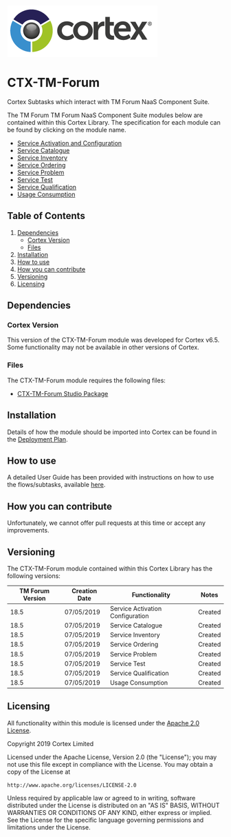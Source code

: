 <a href="https://www.cortex-ia.com/" target="_blank"><img src="https://github.com/CortexIATest/CTXImages/blob/master/Cortex-350-120.png" alt="Welcome to Cortex!" width="350" height="120" border="0"></a>

# CTX-TM-Forum
Cortex Subtasks which interact with TM Forum NaaS Component Suite.

The TM Forum TM Forum NaaS Component Suite modules below are contained within this Cortex Library. The specification for each module can be found by clicking on the module name.
* [Service Activation and Configuration](https://www.tmforum.org/resources/specification/tmf640-service-activation-and-configuration-api-rest-specification-r18-5-0/)
* [Service Catalogue](https://www.tmforum.org/resources/specification/tmf633-service-catalog-api-rest-specification-r18-5-0/)
* [Service Inventory](https://www.tmforum.org/resources/specification/tmf638-service-inventory-api-rest-specification-r18-5-0/)
* [Service Ordering](https://www.tmforum.org/resources/specification/tmf641-service-ordering-api-rest-specification-r18-5-0/)
* [Service Problem](https://www.tmforum.org/resources/specification/tmf656-service-problem-api-rest-specification-r18-5-0/)
* [Service Test](https://www.tmforum.org/resources/specification/tmf653-service-test-api-rest-specification-r18-5-0/)
* [Service Qualification](https://www.tmforum.org/resources/specification/tmf645-service-qualification-api-rest-specification-r18-5-0/)
* [Usage Consumption](https://www.tmforum.org/resources/specification/tmf677-usage-consumption-api-rest-specification-r18-5-0/)

## Table of Contents
1) [Dependencies](#dependencies)
    * [Cortex Version](#cortex-version)
    * [Files](#files)
1) [Installation](#installation)
1) [How to use](#how-to-use)
1) [How you can contribute](#how-you-can-contribute)
1) [Versioning](#versioning)
1) [Licensing](#licensing)

## Dependencies
### Cortex Version
This version of the CTX-TM-Forum module was developed for Cortex v6.5. Some functionality may not be available in other versions of Cortex.

### Files
The CTX-TM-Forum module requires the following files:
* [CTX-TM-Forum Studio Package](https://github.com/CortexIATest/CTX-TM-Forum/releases/download/v1.0/CTX-TM-Forum.studiopkg)

## Installation
Details of how the module should be imported into Cortex can be found in the [Deployment Plan](https://github.com/CortexIATest/CTX-TM-Forum/blob/master/CTX-TM-Forum%20-%20Deployment%20Plan.pdf).

## How to use
A detailed User Guide has been provided with instructions on how to use the flows/subtasks, available [here](https://github.com/CortexIATest/CTX-TM-Forum/blob/master/CTX-TM-Forum%20-%20User%20Guide.pdf).

## How you can contribute
Unfortunately, we cannot offer pull requests at this time or accept any improvements.

## Versioning
The CTX-TM-Forum module contained within this Cortex Library has the following versions:

TM Forum Version | Creation Date | Functionality | Notes
------------- | ----------- | ----------- | -----------
18.5 | 07/05/2019 | Service Activation Configuration | Created
18.5 | 07/05/2019 | Service Catalogue | Created
18.5 | 07/05/2019 | Service Inventory | Created
18.5 | 07/05/2019 | Service Ordering | Created
18.5 | 07/05/2019 | Service Problem | Created
18.5 | 07/05/2019 | Service Test | Created
18.5 | 07/05/2019 | Service Qualification | Created
18.5 | 07/05/2019 | Usage Consumption | Created

## Licensing
All functionality within this module is licensed under the [Apache 2.0 License](https://www.apache.org/licenses/LICENSE-2.0).

Copyright 2019 Cortex Limited

Licensed under the Apache License, Version 2.0 (the "License");
you may not use this file except in compliance with the License.
You may obtain a copy of the License at

    http://www.apache.org/licenses/LICENSE-2.0

Unless required by applicable law or agreed to in writing, software
distributed under the License is distributed on an "AS IS" BASIS,
WITHOUT WARRANTIES OR CONDITIONS OF ANY KIND, either express or implied.
See the License for the specific language governing permissions and
limitations under the License.
